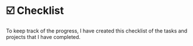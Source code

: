 # ☑️ Checklist

To keep track of the progress, I have created this checklist of the tasks and projects that I have completed.